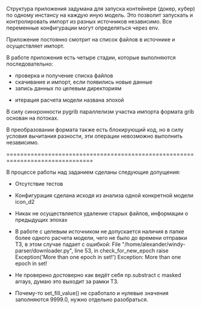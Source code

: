Структура приложения задумана для запуска контейнере (докер, кубер) по одному инстансу на каждую иную модель.
Это позволит запускать и контролировать импорт из разных источников независимо.
Все переменные конфигурации могут определяться через env.

Приложение постоянно смотрит на список файлов в источнике и осуществляет импорт.

В работе приложения есть четыре стадии, которые выполняются последовательно:

- проверка и получение списка файлов
- скачивание и импорт, если появились новые данные
- запись данных по целевым директориям

* итерация расчета модели названа эпохой 

В силу синхронности pygrib параллелизм участка импорта формата grib основан на потоках.

В преобразовании формата также есть блокирующий код, но в силу условия вычитания разности,
эти операции невозможно выполнить независимо.

===============================================================================

В процессе работы над заданием сделаны следующие допущения: 

- Отсутствие тестов

- Конфигурация сделана исходя из анализа одной конкретной модели icon_d2

- Никак не осуществляется удаление старых файлов, информации о предыдущих эпохах

- В работе с целевым источником не допускается наличия в папке более одного расчета модели, 
чего не было до времени отправки ТЗ, в этом случае падает с ошибкой:
  File "/home/alexander/windy-parser/downloader.py", line 53, in check_for_new_epoch
    raise Exception('More than one epoch in set!')
Exception: More than one epoch in set!

- Не проверено достоверно как ведёт себя np.substract с masked arrays, думаю это выходит за рамки ТЗ.

- Почему-то set_fill_value() не сработало и нулевые значения заполняются 9999.0, нужно отдельно разобраться.


